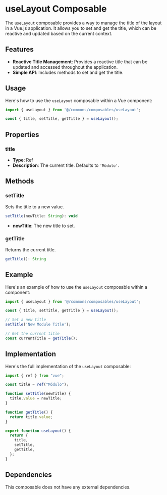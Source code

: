 
# useLayout Composable

The `useLayout` composable provides a way to manage the title of the layout in a Vue.js application. It allows you to set and get the title, which can be reactive and updated based on the current context.

## Features

- **Reactive Title Management**: Provides a reactive title that can be updated and accessed throughout the application.
- **Simple API**: Includes methods to set and get the title.

## Usage

Here's how to use the `useLayout` composable within a Vue component:

```javascript
import { useLayout } from '@/commons/composables/useLayout';

const { title, setTitle, getTitle } = useLayout();
```

## Properties

### title

- **Type**: Ref<String>
- **Description**: The current title. Defaults to `'Módulo'`.

## Methods

### setTitle

Sets the title to a new value.

```javascript
setTitle(newTitle: String): void
```

- **newTitle**: The new title to set.

### getTitle

Returns the current title.

```javascript
getTitle(): String
```

## Example

Here's an example of how to use the `useLayout` composable within a component:

```javascript
import { useLayout } from '@/commons/composables/useLayout';

const { title, setTitle, getTitle } = useLayout();

// Set a new title
setTitle('New Module Title');

// Get the current title
const currentTitle = getTitle();
```

## Implementation

Here's the full implementation of the `useLayout` composable:

```javascript
import { ref } from "vue";

const title = ref("Módulo");

function setTitle(newTitle) {
  title.value = newTitle;
}

function getTitle() {
  return title.value;
}

export function useLayout() {
  return {
    title,
    setTitle,
    getTitle,
  };
}
```

## Dependencies

This composable does not have any external dependencies.
